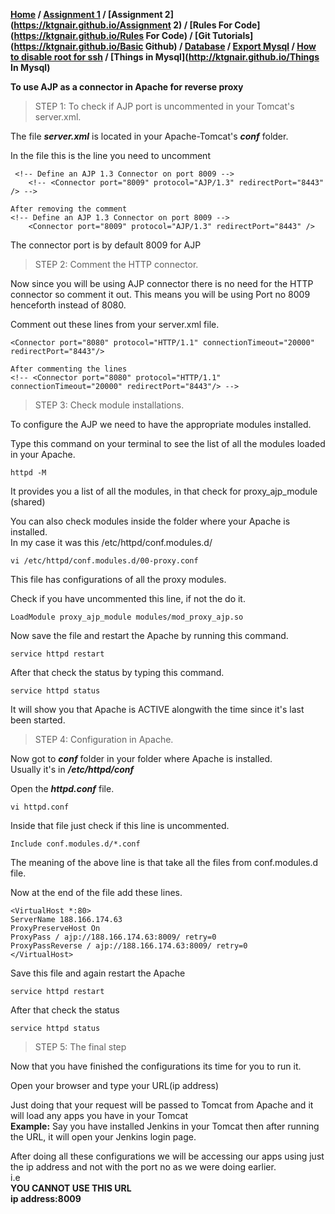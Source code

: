 **[Home](https://ktgnair.github.io/) / [Assignment 1](https://ktgnair.github.io/) / [Assignment 2](https://ktgnair.github.io/Assignment 2) / [Rules For Code](https://ktgnair.github.io/Rules For Code) / [Git Tutorials](https://ktgnair.github.io/Basic Github) / [Database](https://ktgnair.github.io/Database) / [Export Mysql](http://ktgnair.github.io/ExportMysql) / [How to disable root for ssh](http://ktgnair.github.io/DisableRoot) / [Things in Mysql](http://ktgnair.github.io/Things In Mysql)**  


**To use AJP as a connector in Apache for reverse proxy**   

> STEP 1: To check if AJP port is uncommented in your Tomcat's server.xml.  

The file _**server.xml**_ is located in your Apache-Tomcat's _**conf**_ folder.  

In the file this is the line you need to uncomment  
```  
 <!-- Define an AJP 1.3 Connector on port 8009 -->  
    <!-- <Connector port="8009" protocol="AJP/1.3" redirectPort="8443" /> -->  
 
After removing the comment  
<!-- Define an AJP 1.3 Connector on port 8009 -->  
    <Connector port="8009" protocol="AJP/1.3" redirectPort="8443" />  
```  
The connector port is by default 8009 for AJP  

> STEP 2: Comment the HTTP connector.  

Now since you will be using AJP connector there is no need for the HTTP connector so comment it out. 
This means you will be using Port no 8009 henceforth instead of 8080.  

Comment out these lines from your server.xml file.  
```  
<Connector port="8080" protocol="HTTP/1.1" connectionTimeout="20000" redirectPort="8443"/>  

After commenting the lines  
<!-- <Connector port="8080" protocol="HTTP/1.1" connectionTimeout="20000" redirectPort="8443"/> -->  
```  

> STEP 3: Check module installations.  

To configure the AJP we need to have the appropriate modules installed.  

Type this command on your terminal to see the list of all the modules loaded in your Apache.  
```  
httpd -M  
```  
It provides you a list of all the modules, in that check for proxy_ajp_module (shared)  

You can also check modules inside the folder where your Apache is installed.  
In my case it was this /etc/httpd/conf.modules.d/   
```  
vi /etc/httpd/conf.modules.d/00-proxy.conf  
```  
This file has configurations of all the proxy modules.  

Check if you have uncommented this line, if not the do it.  
```  
LoadModule proxy_ajp_module modules/mod_proxy_ajp.so  
```  
Now save the file and restart the Apache by running this command.  
```  
service httpd restart  
```  
After that check the status by typing this command.  
```  
service httpd status  
```  

It will show you that Apache is ACTIVE alongwith the time since it's last been started.  

> STEP 4: Configuration in Apache.  

Now got to _**conf**_ folder in your folder where Apache is installed.  
Usually it's in  _**/etc/httpd/conf**_  

Open the _**httpd.conf**_ file.  
```  
vi httpd.conf  
```  
Inside that file just check if this line is uncommented.  
```  
Include conf.modules.d/*.conf  
```  
The meaning of the above line is that take all the files from conf.modules.d file.  

Now at the end of the file add these lines.  
```  
<VirtualHost *:80>  
ServerName 188.166.174.63  
ProxyPreserveHost On  
ProxyPass / ajp://188.166.174.63:8009/ retry=0  
ProxyPassReverse / ajp://188.166.174.63:8009/ retry=0  
</VirtualHost>  
```  
Save this file and again restart the Apache  
```  
service httpd restart  
```  
After that check the status  
```  
service httpd status   
```  

> STEP 5: The final step  

Now that you have finished the configurations its time for you to run it.  

Open your browser and type your URL(ip address)  

Just doing that your request will be passed to Tomcat from Apache and it will load any apps you have in your Tomcat  
**Example:** Say you have installed Jenkins in your Tomcat then after running the URL, it will open your Jenkins login page.   

After doing all these configurations we will be accessing our apps using just the ip address and not with the port no as we were doing earlier.   
i.e  
**YOU CANNOT USE THIS URL**     
**ip address:8009**     
